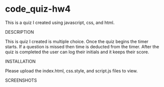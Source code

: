 # code_quiz-hw4

This is a quiz I created using javascript, css, and html.

DESCRIPTION

This is quiz I created is multiple choice. Once the quiz begins the timer starts. If a question is missed then time is deducted from the timer. After the quiz is completed the user can log their initials and it keeps their score.

INSTALLATION

Please upload the index.html, css.style, and script.js files to view.

SCREENSHOTS


